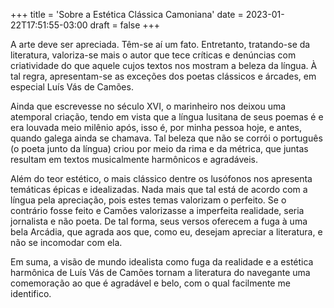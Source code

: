 +++
title = 'Sobre a Estética Clássica Camoniana'
date = 2023-01-22T17:51:55-03:00
draft = false
+++

A arte deve ser apreciada. Têm-se aí um fato. Entretanto, tratando-se da
literatura, valoriza-se mais o autor que tece críticas e denúncias com
criatividade do que aquele cujos textos nos mostram a beleza da língua. À tal
regra, apresentam-se as exceções dos poetas clássicos e árcades, em especial
Luís Vás de Camões.

Ainda que escrevesse no século XVI, o marinheiro nos deixou uma atemporal
criação, tendo em vista que a língua lusitana de seus poemas é e era louvada
meio milênio após, isso é, por minha pessoa hoje, e antes, quando galega ainda
se chamava. Tal beleza que não se corrói o português (o poeta junto da língua)
criou por meio da rima e da métrica, que juntas resultam em textos musicalmente
harmônicos e agradáveis.

Além do teor estético, o mais clássico dentre os lusófonos nos apresenta
temáticas épicas e idealizadas. Nada mais que tal está de acordo com a língua
pela apreciação, pois estes temas valorizam o perfeito. Se o contrário fosse
feito e Camões valorizasse a imperfeita realidade, seria jornalista e não poeta.
De tal forma, seus versos oferecem a fuga à uma bela Arcádia, que agrada aos
que, como eu, desejam apreciar a literatura, e não se incomodar com ela.

Em suma, a visão de mundo idealista como fuga da realidade e a estética
harmônica de Luís Vás de Camões tornam a literatura do navegante uma comemoração
ao que é agradável e belo, com o qual facilmente me identifico.

